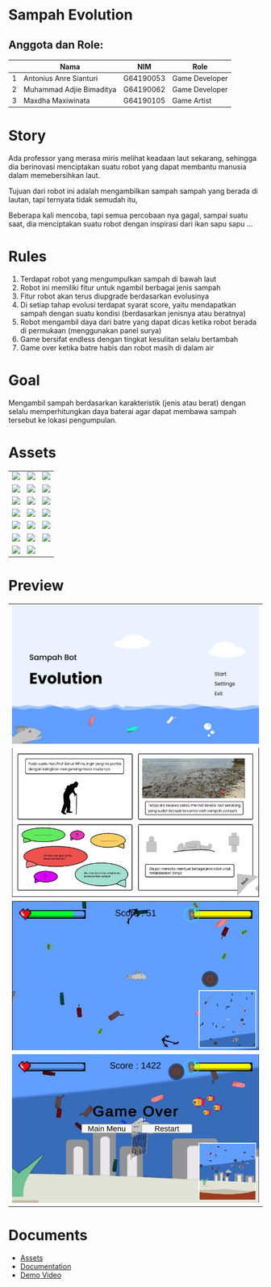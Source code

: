 # Sampah Evolution

## Anggota dan Role:
<table>
    <thead>
        <tr>
            <th></th>
            <th>Nama</th>
            <th>NIM</th>
            <th>Role</th>
        </tr>
    </thead>
    <tbody>
        <tr>
            <td>1</td>
            <td>Antonius Anre Sianturi</td>
            <td>G64190053</td>
            <td>Game Developer</td>
        </tr>
        <tr>
            <td>2</td>
            <td>Muhammad Adjie Bimaditya</td>
            <td>G64190062</td>
            <td>Game Developer</td>
        </tr>
        <tr>
            <td>3</td>
            <td>Maxdha Maxiwinata</td>
            <td>G64190105</td>
            <td>Game Artist</td>
        </tr>
    </tbody>
</table>

# Story
Ada professor yang merasa miris  melihat keadaan laut  sekarang, sehingga dia berinovasi menciptakan suatu robot yang dapat membantu manusia dalam
memebersihkan laut. 

Tujuan dari robot ini adalah  mengambilkan sampah sampah yang berada di lautan, tapi ternyata tidak semudah itu, 

Beberapa kali mencoba, tapi semua percobaan nya gagal, sampai suatu saat, dia menciptakan suatu robot dengan inspirasi dari ikan sapu sapu ... 

# Rules
1. Terdapat robot yang mengumpulkan sampah di bawah laut
2. Robot ini memiliki fitur untuk ngambil berbagai jenis sampah
3. Fitur robot akan terus diupgrade berdasarkan evolusinya
4. Di setiap tahap evolusi terdapat syarat score, yaitu mendapatkan sampah dengan suatu kondisi (berdasarkan jenisnya atau beratnya)
5. Robot mengambil daya dari batre yang dapat dicas ketika robot berada di permukaan (menggunakan panel surya)
6. Game bersifat endless dengan tingkat kesulitan selalu bertambah
7. Game over ketika batre habis dan robot masih di dalam air

# Goal
Mengambil sampah berdasarkan karakteristik (jenis atau berat) dengan selalu memperhitungkan daya baterai agar dapat membawa sampah tersebut ke lokasi pengumpulan.

# Assets
<table>
  <tr>
      <td><img src="./Assets/Images/Player/Player1/Broom_Fish.png"></td>
      <td><img src="./Assets/Images/Player/Player2/Transition2/1.png"></td>
      <td><img src="./Assets/Images/Player/Player3/Idle/Group%20161.png"></td>
  </tr>
   <tr>
      <td><img src="./Assets/Images/Ikan/Magi/Group%20141.png"></td>
      <td><img src="./Assets/Images/Ikan/Nemo/Group%20154.png"></td>
      <td><img src="./Assets/Images/Ikan/Tuna/Group%20119.png"></td>
  </tr>
  <tr>
      <td><img src="./Assets/Images/Ikan/Goldeen.png"></td>
      <td><img src="./Assets/Images/Ikan/insan.png"></td>
      <td><img src="./Assets/Images/Ikan/Paus_orca.png"></td>
  </tr>
  <tr>
      <td><img src="./Assets/Images/Sampah/Big_Sampah_1.png"></td>
      <td><img src="./Assets/Images/Sampah/Big_Sampah_2.png"></td>
      <td><img src="./Assets/Images/Sampah/Jangkar.png"></td>
  </tr>
  <tr>
     <td><img src="./Assets/Images/Sampah/Minuman_1.png"></td>
     <td><img src="./Assets/Images/Sampah/Minuman_1_1.png"></td>
     <td><img src="./Assets/Images/Sampah/Minuman_2.png"></td>
  </tr>
    <tr>
     <td><img src="./Assets/Images/Sampah/Minuman_2_1.png"></td>
     <td><img src="./Assets/Images/Sampah/Minuman_3.png"></td>
     <td><img src="./Assets/Images/Sampah/Minuman_3_1.png"></td>
  </tr>
   <tr>
     <td><img src="./Assets/Images/Sampah/Minuman_3_2.png"></td>
     <td><img src="./Assets/Images/Sampah/Roda.png"></td>
  </tr>
   <!-- <tr>
     <td><img src="./Assets/Images/Sampah/.png"></td>
     <td><img src="./Assets/Images/Sampah/.png"></td>
     <td><img src="./Assets/Images/Sampah/.png"></td>
  </tr> -->
</table>

# Preview
<table>
  <tr>
      <td><img src="./Assets/Images/Prev/Prev_1.jpeg"></td>
  </tr>
  <tr>
      <td><img src="./Assets/Images/Prev/Prev_2.jpeg"></td>
  </tr>
  <tr>
      <td><img src="./Assets/Images/Prev/Prev_3.jpeg"></td>
  </tr>
  <tr>
      <td><img src="./Assets/Images/Prev/Prev_4.jpeg"></td>
  </tr>
</table>

# Documents
* [Assets](https://www.figma.com/file/rIjheHgHrAjRS1WXvhhCd6/GRAFKOM-P2_3)
* [Documentation](https://docs.google.com/document/d/1YrmrxCV3LJL_GhKjlUOB1V-8qCmVzsPPBZyIcKZcEvY/edit)
* [Demo Video](https://drive.google.com/drive/folders/1W7SKXXk6zpKeXPTcG7Wbc5sXt4hNQW8G)
